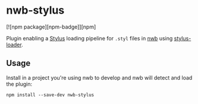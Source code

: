 # nwb-stylus

[![npm package][npm-badge]][npm]

Plugin enabling a [Stylus](http://stylus-lang.com/) loading pipeline for `.styl` files in [nwb](https://github.com/drylikov/NWB) using [stylus-loader](https://github.com/shama/stylus-loader).

## Usage

Install in a project you're using nwb to develop and nwb will detect and load the plugin:

```
npm install --save-dev nwb-stylus
```

